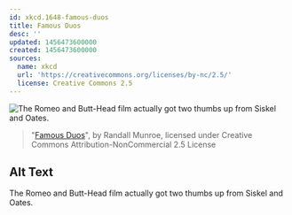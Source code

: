 ```yaml
---
id: xkcd.1648-famous-duos
title: Famous Duos
desc: ''
updated: 1456473600000
created: 1456473600000
sources:
  name: xkcd
  url: 'https://creativecommons.org/licenses/by-nc/2.5/'
  license: Creative Commons 2.5
---
```

![The Romeo and Butt-Head film actually got two thumbs up from Siskel and Oates.](https://imgs.xkcd.com/comics/famous_duos.png)
> "[Famous Duos](https://xkcd.com/1648/)", by Randall Munroe, licensed under Creative Commons Attribution-NonCommercial 2.5 License

## Alt Text
The Romeo and Butt-Head film actually got two thumbs up from Siskel and Oates.
